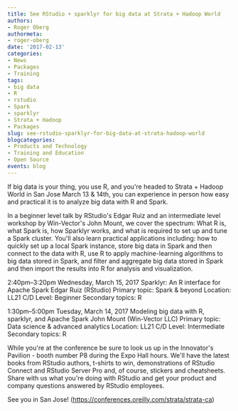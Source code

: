```yaml
---
title: See RStudio + sparklyr for big data at Strata + Hadoop World
authors:
- Roger Oberg
authormeta: 
- roger-oberg
date: '2017-02-13'
categories:
- News
- Packages
- Training
tags:
- big data
- R
- rstudio
- Spark
- sparklyr
- Strata + Hadoop
- Packages
slug: see-rstudio-sparklyr-for-big-data-at-strata-hadoop-world
blogcategories:
- Products and Technology
- Training and Education
- Open Source
events: blog
---
```



If big data is your thing, you use R, and you're headed to Strata + Hadoop World in San Jose March 13 & 14th, you can experience in person how easy and practical it is to analyze big data with R and Spark.

In a beginner level talk by RStudio's Edgar Ruiz and an intermediate level  workshop by Win-Vector's John Mount, we cover the spectrum: What R is, what Spark is, how Sparklyr works, and what is required to set up and tune a Spark cluster. You'll also learn practical applications including: how to quickly set up a local Spark instance, store big data in Spark and then connect to the data with R, use R to apply machine-learning algorithms to big data stored in Spark, and filter and aggregate big data stored in Spark and then import the results into R for analysis and visualization.

2:40pm–3:20pm Wednesday, March 15, 2017
Sparklyr: An R interface for Apache Spark
Edgar Ruiz (RStudio)
Primary topic: Spark & beyond
Location: LL21 C/D
Level: Beginner
Secondary topics: R

1:30pm–5:00pm Tuesday, March 14, 2017
Modeling big data with R, sparklyr, and Apache Spark
John Mount (Win-Vector LLC)
Primary topic: Data science & advanced analytics
Location: LL21 C/D
Level: Intermediate
Secondary topics: R

While you're  at the conference be sure to look us up in the Innovator's Pavilion - booth number P8 during the Expo Hall hours. We'll have the latest books from RStudio authors, t-shirts to win, demonstrations of RStudio Connect and RStudio Server Pro and, of course, stickers and cheatsheets. Share with us what you're doing with RStudio and get your product and company questions answered by RStudio employees.

See you in San Jose! (https://conferences.oreilly.com/strata/strata-ca)


